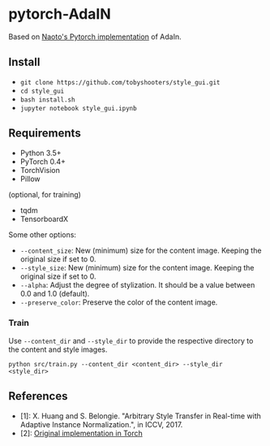 # pytorch-AdaIN

Based on [Naoto's Pytorch implementation](https://github.com/naoto0804/pytorch-AdaIN) of AdaIn.

## Install
- `git clone https://github.com/tobyshooters/style_gui.git`
- `cd style_gui`
- `bash install.sh`
- `jupyter notebook style_gui.ipynb`

## Requirements
- Python 3.5+
- PyTorch 0.4+
- TorchVision
- Pillow

(optional, for training)
- tqdm
- TensorboardX


Some other options:
* `--content_size`: New (minimum) size for the content image. Keeping the original size if set to 0.
* `--style_size`: New (minimum) size for the content image. Keeping the original size if set to 0.
* `--alpha`: Adjust the degree of stylization. It should be a value between 0.0 and 1.0 (default).
* `--preserve_color`: Preserve the color of the content image.


### Train
Use `--content_dir` and `--style_dir` to provide the respective directory to the content and style images.
```
python src/train.py --content_dir <content_dir> --style_dir <style_dir>
```

## References
- [1]: X. Huang and S. Belongie. "Arbitrary Style Transfer in Real-time with Adaptive Instance Normalization.", in ICCV, 2017.
- [2]: [Original implementation in Torch](https://github.com/xunhuang1995/AdaIN-style)
